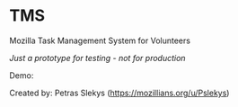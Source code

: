 # TMS
Mozilla Task Management System for Volunteers

*Just a prototype for testing - not for production*

Demo:

Created by: Petras Slekys (https://mozillians.org/u/Pslekys)